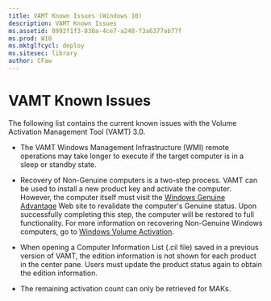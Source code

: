```yaml
---
title: VAMT Known Issues (Windows 10)
description: VAMT Known Issues
ms.assetid: 8992f1f3-830a-4ce7-a248-f3a6377ab77f
ms.prod: W10
ms.mktglfcycl: deploy
ms.sitesec: library
author: CFaw
---
```


# VAMT Known Issues


The following list contains the current known issues with the Volume Activation Management Tool (VAMT) 3.0.

-   The VAMT Windows Management Infrastructure (WMI) remote operations may take longer to execute if the target computer is in a sleep or standby state.

-   Recovery of Non-Genuine computers is a two-step process. VAMT can be used to install a new product key and activate the computer. However, the computer itself must visit the [Windows Genuine Advantage](http://go.microsoft.com/fwlink/p/?linkid=182914) Web site to revalidate the computer's Genuine status. Upon successfully completing this step, the computer will be restored to full functionality. For more information on recovering Non-Genuine Windows computers, go to [Windows Volume Activation](http://go.microsoft.com/fwlink/p/?linkid=184668).

-   When opening a Computer Information List (.cil file) saved in a previous version of VAMT, the edition information is not shown for each product in the center pane. Users must update the product status again to obtain the edition information.

-   The remaining activation count can only be retrieved for MAKs.

 

 





